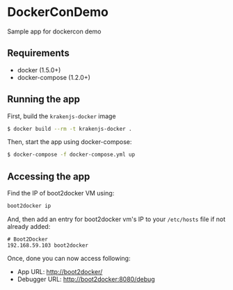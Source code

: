 # DockerConDemo

Sample app for dockercon demo

## Requirements
* docker (1.5.0+)
* docker-compose (1.2.0+)

## Running the app

First, build the ```krakenjs-docker``` image
```bash
$ docker build --rm -t krakenjs-docker .
```

Then, start the app using docker-compose:
```bash
$ docker-compose -f docker-compose.yml up
```

## Accessing the app

Find the IP of boot2docker VM using:
```bash
boot2docker ip
```

And, then add an entry for boot2docker vm's IP to your ```/etc/hosts``` file if not already added:
```
# Boot2Docker
192.168.59.103 boot2docker
```

Once, done you can now access following:

* App URL: [http://boot2docker/](http://boot2docker/)
* Debugger URL: [http://boot2docker:8080/debug](http://boot2docker:8080/debug)
